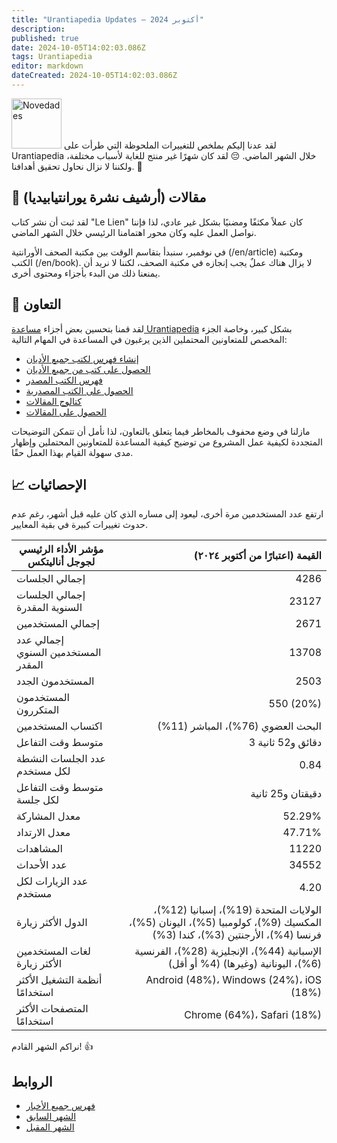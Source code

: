 ```yaml
---
title: "Urantiapedia Updates — أكتوبر 2024"
description: 
published: true
date: 2024-10-05T14:02:03.086Z
tags: Urantiapedia
editor: markdown
dateCreated: 2024-10-05T14:02:03.086Z
---
```


<img src="/_assets/svg/icon-news.svg" alt="Novedades" style="width: 80px;"> لقد عدنا إليكم بملخص للتغييرات الملحوظة التي طرأت على Urantiapedia خلال الشهر الماضي. :pensive: لقد كان شهرًا غير منتج للغاية لأسباب مختلفة، ولكننا لا نزال نحاول تحقيق أهدافنا. :pray:

## :page_with_curl: مقالات (أرشيف نشرة يورانتيابيديا)

لقد ثبت أن نشر كتاب "Le Lien" كان عملاً مكثفًا ومضنيًا بشكل غير عادي، لذا فإننا نواصل العمل عليه وكان محور اهتمامنا الرئيسي خلال الشهر الماضي.

في نوفمبر، سنبدأ بتقاسم الوقت بين مكتبة الصحف الأورانتية (/en/article) ومكتبة الكتب (/en/book). لا يزال هناك عملٌ يجب إنجازه في مكتبة الصحف، لكننا لا نريد أن يمنعنا ذلك من البدء بأجزاء ومحتوى أخرى.

## :blue_heart: التعاون

لقد قمنا بتحسين بعض أجزاء [مساعدة Urantiapedia](/ar/help) بشكل كبير، وخاصة الجزء المخصص للمتعاونين المحتملين الذين يرغبون في المساعدة في المهام التالية:

- [إنشاء فهرس لكتب جميع الأديان](/ar/help/github_religious_books_catalog)
- [الحصول على كتب من جميع الأديان](/ar/help/github_religious_books_markdown)
- [فهرس الكتب المصدر](/ar/help/github_sourcebooks_catalog)
- [الحصول على الكتب المصدرية](/ar/help/github_sourcebooks_markdown)
- [كتالوج المقالات](/ar/help/github_articles_catalog)
- [الحصول على المقالات](/ar/help/github_articles_markdown)

مازلنا في وضع محفوف بالمخاطر فيما يتعلق بالتعاون، لذا نأمل أن تتمكن التوضيحات المتجددة لكيفية عمل المشروع من توضيح كيفية المساعدة للمتعاونين المحتملين وإظهار مدى سهولة القيام بهذا العمل حقًا.

## :chart_with_upwards_trend: الإحصائيات

ارتفع عدد المستخدمين مرة أخرى، ليعود إلى مساره الذي كان عليه قبل أشهر، رغم عدم حدوث تغييرات كبيرة في بقية المعايير.

مؤشر الأداء الرئيسي لجوجل أناليتكس | القيمة (اعتبارًا من أكتوبر ٢٠٢٤)
--- | ---:
إجمالي الجلسات | 4286
إجمالي الجلسات السنوية المقدرة | 23127
إجمالي المستخدمين | 2671
إجمالي عدد المستخدمين السنوي المقدر | 13708
المستخدمون الجدد | 2503
المستخدمون المتكررون | 550 (20%)
اكتساب المستخدمين | البحث العضوي (76%)، المباشر (11%)
متوسط ​​وقت التفاعل | 3 دقائق و52 ثانية
عدد الجلسات النشطة لكل مستخدم | 0.84
متوسط ​​وقت التفاعل لكل جلسة | دقيقتان و25 ثانية
معدل المشاركة | 52.29%
معدل الارتداد | 47.71%
المشاهدات | 11220
عدد الأحداث | 34552
عدد الزيارات لكل مستخدم | 4.20
الدول الأكثر زيارة | الولايات المتحدة (19%)، إسبانيا (12%)، المكسيك (9%)، كولومبيا (5%)، اليونان (5%)، فرنسا (4%)، الأرجنتين (3%)، كندا (3%)
لغات المستخدمين الأكثر زيارة | الإسبانية (44%)، الإنجليزية (28%)، الفرنسية (6%)، اليونانية (وغيرها) (4% أو أقل)
أنظمة التشغيل الأكثر استخدامًا | Android (48%)، Windows (24%)، iOS (18%)
المتصفحات الأكثر استخدامًا | Chrome (64%)، Safari (18%)

نراكم الشهر القادم! :+1:

## الروابط

- [فهرس جميع الأخبار](/ar/news)
- [الشهر السابق](/ar/news/2024/09)
- [الشهر المقبل](/ar/news/2024/11)